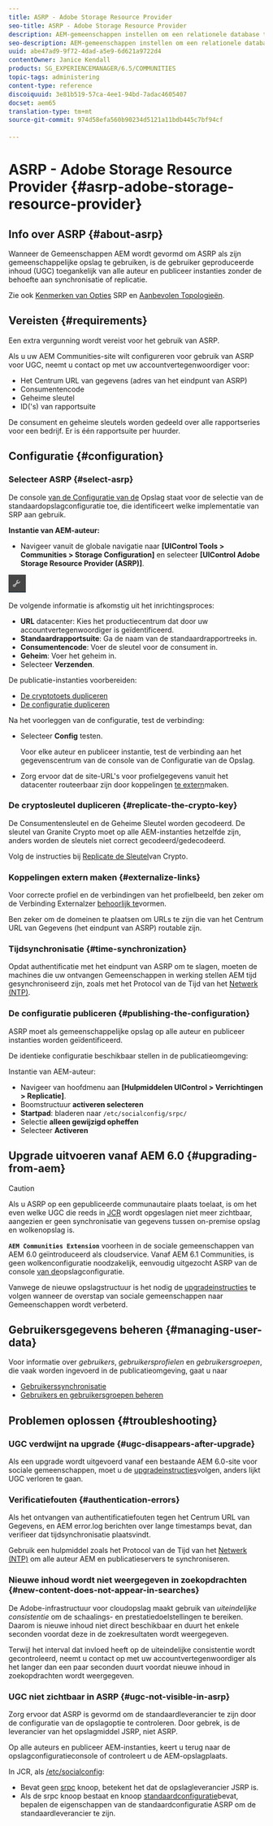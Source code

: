 ```yaml
---
title: ASRP - Adobe Storage Resource Provider
seo-title: ASRP - Adobe Storage Resource Provider
description: AEM-gemeenschappen instellen om een relationele database te gebruiken als de algemene opslag
seo-description: AEM-gemeenschappen instellen om een relationele database te gebruiken als de algemene opslag
uuid: abe47ad9-9f72-4dad-a5e9-6d621a9722d4
contentOwner: Janice Kendall
products: SG_EXPERIENCEMANAGER/6.5/COMMUNITIES
topic-tags: administering
content-type: reference
discoiquuid: 3e81b519-57ca-4ee1-94bd-7adac4605407
docset: aem65
translation-type: tm+mt
source-git-commit: 974d58efa560b90234d5121a11bdb445c7bf94cf

---
```



# ASRP - Adobe Storage Resource Provider {#asrp-adobe-storage-resource-provider}

## Info over ASRP {#about-asrp}

Wanneer de Gemeenschappen AEM wordt gevormd om ASRP als zijn gemeenschappelijke opslag te gebruiken, is de gebruiker geproduceerde inhoud (UGC) toegankelijk van alle auteur en publiceer instanties zonder de behoefte aan synchronisatie of replicatie.

Zie ook [Kenmerken van Opties](/help/communities/working-with-srp.md#characteristics-of-srp-options) SRP en [Aanbevolen Topologieën](/help/communities/topologies.md).

## Vereisten {#requirements}

Een extra vergunning wordt vereist voor het gebruik van ASRP.

Als u uw AEM Communities-site wilt configureren voor gebruik van ASRP voor UGC, neemt u contact op met uw accountvertegenwoordiger voor:

* Het Centrum URL van gegevens (adres van het eindpunt van ASRP)
* Consumentencode
* Geheime sleutel
* ID(&#39;s) van rapportsuite

De consument en geheime sleutels worden gedeeld over alle rapportseries voor een bedrijf. Er is één rapportsuite per huurder.

## Configuratie {#configuration}

### Selecteer ASRP {#select-asrp}

De console [van de Configuratie van de](/help/communities/srp-config.md) Opslag staat voor de selectie van de standaardopslagconfiguratie toe, die identificeert welke implementatie van SRP aan gebruik.

**Instantie van AEM-auteur:**

* Navigeer vanuit de globale navigatie naar **[UIControl Tools > Communities > Storage Configuration]** en selecteer **[UIControl Adobe Storage Resource Provider (ASRP)]**.

![chlimage_1-30](assets/chlimage_1-30.png)

De volgende informatie is afkomstig uit het inrichtingsproces:

* **URL** datacenter: Kies het productiecentrum dat door uw accountvertegenwoordiger is geïdentificeerd.
* **Standaardrapportsuite**: Ga de naam van de standaardrapportreeks in.
* **Consumentencode**: Voer de sleutel voor de consument in.
* **Geheim**: Voer het geheim in.
* Selecteer **Verzenden**.

De publicatie-instanties voorbereiden:

* [De cryptotoets dupliceren](#replicate-the-crypto-key)
* [De configuratie dupliceren](#publishing-the-configuration)

Na het voorleggen van de configuratie, test de verbinding:

* Selecteer **Config** testen.

   Voor elke auteur en publiceer instantie, test de verbinding aan het gegevenscentrum van de console van de Configuratie van de Opslag.

* Zorg ervoor dat de site-URL&#39;s voor profielgegevens vanuit het datacenter routeerbaar zijn door koppelingen [te extern](#externalize-links)maken.

### De cryptosleutel dupliceren {#replicate-the-crypto-key}

De Consumentensleutel en de Geheime Sleutel worden gecodeerd. De sleutel van Granite Crypto moet op alle AEM-instanties hetzelfde zijn, anders worden de sleutels niet correct gecodeerd/gedecodeerd.

Volg de instructies bij [Replicate de Sleutel](/help/communities/deploy-communities.md#replicate-the-crypto-key)van Crypto.

### Koppelingen extern maken {#externalize-links}

Voor correcte profiel en de verbindingen van het profielbeeld, ben zeker om de Verbinding Externalzer [behoorlijk te](/help/sites-developing/externalizer.md)vormen.

Ben zeker om de domeinen te plaatsen om URLs te zijn die van het Centrum URL van Gegevens (het eindpunt van ASRP) routable zijn.

### Tijdsynchronisatie {#time-synchronization}

Opdat authentificatie met het eindpunt van ASRP om te slagen, moeten de machines die uw ontvangen Gemeenschappen in werking stellen AEM tijd gesynchroniseerd zijn, zoals met het Protocol van de Tijd van het [Netwerk (NTP)](https://www.ntp.org/).

### De configuratie publiceren {#publishing-the-configuration}

ASRP moet als gemeenschappelijke opslag op alle auteur en publiceer instanties worden geïdentificeerd.

De identieke configuratie beschikbaar stellen in de publicatieomgeving:

Instantie van AEM-auteur:

* Navigeer van hoofdmenu aan **[Hulpmiddelen UIControl > Verrichtingen > Replicatie]**.
* Boomstructuur **activeren selecteren**
* **Startpad**: bladeren naar `/etc/socialconfig/srpc/`
* Selectie **alleen gewijzigd opheffen**
* Selecteer **Activeren**

## Upgrade uitvoeren vanaf AEM 6.0 {#upgrading-from-aem}

>[!CAUTION]
>
>Als u ASRP op een gepubliceerde communautaire plaats toelaat, is om het even welke UGC die reeds in [JCR](/help/communities/jsrp.md) wordt opgeslagen niet meer zichtbaar, aangezien er geen synchronisatie van gegevens tussen on-premise opslag en wolkenopslag is.

**`AEM Communities Extension`** voorheen in de sociale gemeenschappen van AEM 6.0 geïntroduceerd als cloudservice. Vanaf AEM 6.1 Communities, is geen wolkenconfiguratie noodzakelijk, eenvoudig uitgezocht ASRP van de console [van de](/help/communities/srp-config.md)opslagconfiguratie.

Vanwege de nieuwe opslagstructuur is het nodig de [upgradeinstructies](/help/communities/upgrade.md#adobe-cloud-storage) te volgen wanneer de overstap van sociale gemeenschappen naar Gemeenschappen wordt verbeterd.

## Gebruikersgegevens beheren {#managing-user-data}

Voor informatie over *gebruikers*, *gebruikersprofielen* en *gebruikersgroepen*, die vaak worden ingevoerd in de publicatieomgeving, gaat u naar

* [Gebruikerssynchronisatie](/help/communities/sync.md)
* [Gebruikers en gebruikersgroepen beheren](/help/communities/users.md)

## Problemen oplossen {#troubleshooting}

### UGC verdwijnt na upgrade {#ugc-disappears-after-upgrade}

Als een upgrade wordt uitgevoerd vanaf een bestaande AEM 6.0-site voor sociale gemeenschappen, moet u de [upgradeinstructies](/help/communities/upgrade.md#adobe-cloud-storage)volgen, anders lijkt UGC verloren te gaan.

### Verificatiefouten {#authentication-errors}

Als het ontvangen van authentificatiefouten tegen het Centrum URL van Gegevens, en AEM error.log berichten over lange timestamps bevat, dan verifieer dat tijdsynchronisatie plaatsvindt.

Gebruik een hulpmiddel zoals het Protocol van de Tijd van het [Netwerk (NTP)](https://www.ntp.org/) om alle auteur AEM en publicatieservers te synchroniseren.

### Nieuwe inhoud wordt niet weergegeven in zoekopdrachten {#new-content-does-not-appear-in-searches}

De Adobe-infrastructuur voor cloudopslag maakt gebruik van *uiteindelijke consistentie* om de schaalings- en prestatiedoelstellingen te bereiken. Daarom is nieuwe inhoud niet direct beschikbaar en duurt het enkele seconden voordat deze in de zoekresultaten wordt weergegeven.

Terwijl het interval dat invloed heeft op de uiteindelijke consistentie wordt gecontroleerd, neemt u contact op met uw accountvertegenwoordiger als het langer dan een paar seconden duurt voordat nieuwe inhoud in zoekopdrachten wordt weergegeven.

### UGC niet zichtbaar in ASRP {#ugc-not-visible-in-asrp}

Zorg ervoor dat ASRP is gevormd om de standaardleverancier te zijn door de configuratie van de opslagoptie te controleren. Door gebrek, is de leverancier van het opslagmiddel JSRP, niet ASRP.

Op alle auteurs en publiceer AEM-instanties, keert u terug naar de opslagconfiguratieconsole of controleert u de AEM-opslagplaats.

In JCR, als [/etc/socialconfig](https://localhost:4502/crx/de/index.jsp#/etc/socialconfig/):

* Bevat geen [srpc](https://localhost:4502/crx/de/index.jsp#/etc/socialconfig/srpc) knoop, betekent het dat de opslagleverancier JSRP is.
* Als de srpc knoop bestaat en knoop [standaardconfiguratie](https://localhost:4502/crx/de/index.jsp#/etc/socialconfig/srpc/defaultconfiguration)bevat, bepalen de eigenschappen van de standaardconfiguratie ASRP om de standaardleverancier te zijn.

